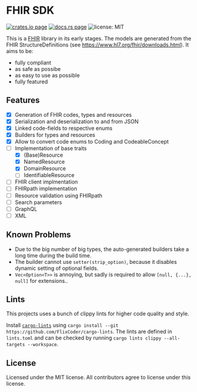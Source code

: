 # FHIR SDK

[![crates.io page](https://img.shields.io/crates/v/fhir-sdk.svg)](https://crates.io/crates/fhir-sdk)
[![docs.rs page](https://docs.rs/fhir-sdk/badge.svg)](https://docs.rs/fhir-sdk/)
![license: MIT](https://img.shields.io/crates/l/fhir-sdk.svg)

This is a [FHIR](https://www.hl7.org/fhir/) library in its early stages. The models are generated from the FHIR StructureDefinitions (see <https://www.hl7.org/fhir/downloads.html>). It aims to be:

- fully compliant
- as safe as possibe
- as easy to use as possible
- fully featured

## Features

- [x] Generation of FHIR codes, types and resources
- [x] Serialization and deserialization to and from JSON
- [x] Linked code-fields to respective enums
- [x] Builders for types and resources
- [x] Allow to convert code enums to Coding and CodeableConcept
- [ ] Implementation of base traits
  - [x] (Base)Resource
  - [x] NamedResource
  - [x] DomainResource
  - [ ] IdentifiableResource
- [ ] FHIR client implmentation
- [ ] FHIRpath implementation
- [ ] Resource validation using FHIRpath
- [ ] Search parameters
- [ ] GraphQL
- [ ] XML

## Known Problems

- Due to the big number of big types, the auto-generated builders take a long time during the build time.
- The builder cannot use `setter(strip_option)`, because it disables dynamic setting of optional fields.
- `Vec<Option<T>>` is annoying, but sadly is required to allow `[null, {...}, null]` for extensions..

## Lints

This projects uses a bunch of clippy lints for higher code quality and style.

Install [`cargo-lints`](https://github.com/soramitsu/iroha2-cargo_lints) using `cargo install --git https://github.com/FlixCoder/cargo-lints`. The lints are defined in `lints.toml` and can be checked by running `cargo lints clippy --all-targets --workspace`.

## License

Licensed under the MIT license. All contributors agree to license under this license.
